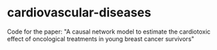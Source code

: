 # cardiovascular-diseases
Code for the paper: "A causal network model to estimate the cardiotoxic effect of oncological treatments in young breast cancer survivors"
